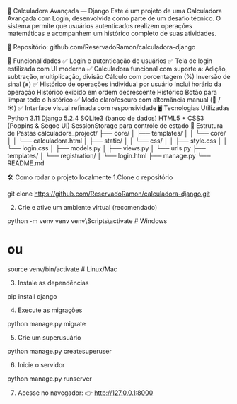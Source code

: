 🧮 Calculadora Avançada — Django
Este é um projeto de uma Calculadora Avançada com Login, desenvolvida como parte de um desafio técnico. O sistema permite que usuários autenticados realizem operações matemáticas e acompanhem um histórico completo de suas atividades.

🔗 Repositório: github.com/ReservadoRamon/calculadora-django

🚀 Funcionalidades
✅ Login e autenticação de usuários
✅ Tela de login estilizada com UI moderna
✅ Calculadora funcional com suporte a:
Adição, subtração, multiplicação, divisão
Cálculo com porcentagem (%)
Inversão de sinal (±)
✅ Histórico de operações individual por usuário
Inclui horário da operação
Histórico exibido em ordem decrescente
Histórico
Botão para limpar todo o histórico
✅ Modo claro/escuro com alternância manual (🌙 / ☀️)
✅ Interface visual refinada com responsividade
🖥️ Tecnologias Utilizadas
Python 3.11
Django 5.2.4
SQLite3 (banco de dados)
HTML5 + CSS3 (Poppins & Segoe UI)
SessionStorage para controle de estado
📂 Estrutura de Pastas
calculadora_project/ ├── core/ │ ├── templates/ │ │ └── core/ │ │ └── calculadora.html │ ├── static/ │ │ └── css/ │ │ ├── style.css │ │ └── login.css │ ├── models.py │ ├── views.py │ └── urls.py ├── templates/ │ └── registration/ │ └── login.html ├── manage.py └── README.md

🛠️ Como rodar o projeto localmente
1.Clone o repositório

git clone https://github.com/ReservadoRamon/calculadora-django.git

2. Crie e ative um ambiente virtual (recomendado)

python -m venv venv
venv\Scripts\activate  # Windows
# ou
source venv/bin/activate  # Linux/Mac

3. Instale as dependências

pip install django

4. Execute as migrações

python manage.py migrate

5. Crie um superusuário

python manage.py createsuperuser

6. Inicie o servidor

python manage.py runserver

7. Acesse no navegador:
👉 http://127.0.0.1:8000


